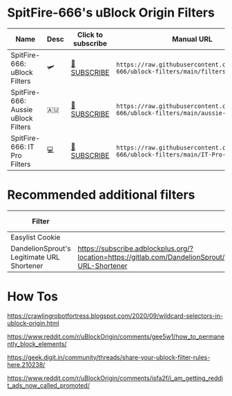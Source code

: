 # SpitFire-666's uBlock Origin Filters

| Name | Desc | Click to subscribe | Manual URL |
|--|--|--|--|
| SpitFire-666: uBlock Filters | 🛩| [📩 SUBSCRIBE](https://subscribe.adblockplus.org/?location=https://raw.githubusercontent.com/SpitFire-666/ublock-filters/main/filters.txt&title=SpitFire-666%20%uBlock%20Filters)  | ```https://raw.githubusercontent.com/SpitFire-666/ublock-filters/main/filters.txt```|
| SpitFire-666: Aussie uBlock Filters | 🇦🇺 | [📩 SUBSCRIBE](https://subscribe.adblockplus.org/?location=https://raw.githubusercontent.com/SpitFire-666/ublock-filters/main/aussie-filters.txt&title=SpitFire-666%20Aussie%20uBlock%20Filters) | ```https://raw.githubusercontent.com/SpitFire-666/ublock-filters/main/aussie-filters.txt```
| SpitFire-666: IT Pro Filters | 💻 | [📩 SUBSCRIBE](https://subscribe.adblockplus.org/?location=https://raw.githubusercontent.com/SpitFire-666/ublock-filters/main/IT-Pro-filters.txt&title=SpitFire-666%20-%20IT-Pro-Filters.txt) | ```https://raw.githubusercontent.com/SpitFire-666/ublock-filters/main/IT-Pro-filters.txt``` |

# Recommended additional filters

| Filter | Desc | Click to subscribe | View filters |
|--|--|--|--|
| Easylist Cookie | | |
| DandelionSprout's Legitimate URL Shortener | https://subscribe.adblockplus.org/?location=https://gitlab.com/DandelionSprout/adfilt/-/raw/master/LegitimateURLShortener.txt&title=DandelionSprout-URL-Shortener | | |

# How Tos

https://crawlingrobotfortress.blogspot.com/2020/09/wildcard-selectors-in-ublock-origin.html

https://www.reddit.com/r/uBlockOrigin/comments/gee5w1/how_to_permanently_block_elements/

https://geek.digit.in/community/threads/share-your-ublock-filter-rules-here.210238/

https://www.reddit.com/r/uBlockOrigin/comments/isfa2f/i_am_getting_reddit_ads_now_called_promoted/

